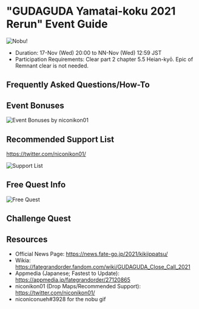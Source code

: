 # "GUDAGUDA Yamatai-koku 2021 Rerun" Event Guide
![Nobu!](https://cdn.discordapp.com/attachments/825747387825389589/910419166241112094/nobudermissinghead.gif)
- Duration: 17-Nov (Wed) 20:00 to NN-Nov (Wed) 12:59 JST
- Participation Requirements: Clear part 2 chapter 5.5 Heian-kyō. Epic of Remnant clear is not needed.

## Frequently Asked Questions/How-To

## Event Bonuses

![Event Bonuses by niconikon01](https://cdn.discordapp.com/attachments/825747387825389589/910419166241112094/nobudermissinghead.gif)

## Recommended Support List

https://twitter.com/niconikon01/

![Support List](https://cdn.discordapp.com/attachments/825747387825389589/910419166241112094/nobudermissinghead.gif)

## Free Quest Info

![Free Quest](https://cdn.discordapp.com/attachments/825747387825389589/910419166241112094/nobudermissinghead.gif)

## Challenge Quest

## Resources

- Official News Page: https://news.fate-go.jp/2021/kikiippatsu/
- Wikia: https://fategrandorder.fandom.com/wiki/GUDAGUDA_Close_Call_2021
- Appmedia (Japanese; Fastest to Update): https://appmedia.jp/fategrandorder/27120865
- niconikon01 (Drop Maps/Recommended Support): https://twitter.com/niconikon01/
- niconiconueh#3928 for the nobu gif